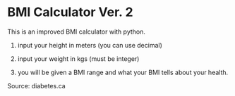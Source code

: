 # BMI Calculator Ver. 2

This is an improved BMI calculator with python.

1. input your height in meters (you can use decimal)

2. input your weight in kgs (must be integer)

3. you will be given a BMI range and what your BMI tells about your health.

Source: diabetes.ca

